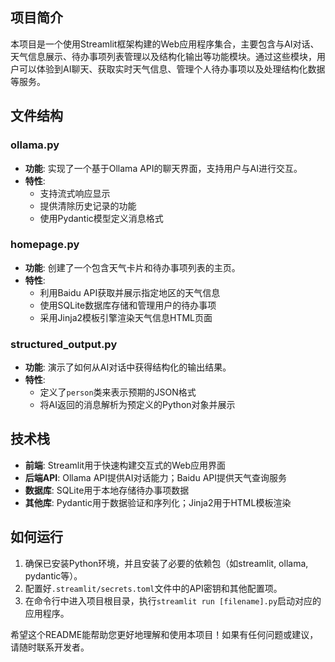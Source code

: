 ## 项目简介

本项目是一个使用Streamlit框架构建的Web应用程序集合，主要包含与AI对话、天气信息展示、待办事项列表管理以及结构化输出等功能模块。通过这些模块，用户可以体验到AI聊天、获取实时天气信息、管理个人待办事项以及处理结构化数据等服务。

## 文件结构

### ollama.py

- **功能**: 实现了一个基于Ollama API的聊天界面，支持用户与AI进行交互。
- **特性**:
  - 支持流式响应显示
  - 提供清除历史记录的功能
  - 使用Pydantic模型定义消息格式

### homepage.py

- **功能**: 创建了一个包含天气卡片和待办事项列表的主页。
- **特性**:
  - 利用Baidu API获取并展示指定地区的天气信息
  - 使用SQLite数据库存储和管理用户的待办事项
  - 采用Jinja2模板引擎渲染天气信息HTML页面

### structured_output.py

- **功能**: 演示了如何从AI对话中获得结构化的输出结果。
- **特性**:
  - 定义了`person`类来表示预期的JSON格式
  - 将AI返回的消息解析为预定义的Python对象并展示

## 技术栈

- **前端**: Streamlit用于快速构建交互式的Web应用界面
- **后端API**: Ollama API提供AI对话能力；Baidu API提供天气查询服务
- **数据库**: SQLite用于本地存储待办事项数据
- **其他库**: Pydantic用于数据验证和序列化；Jinja2用于HTML模板渲染

## 如何运行

1. 确保已安装Python环境，并且安装了必要的依赖包（如streamlit, ollama, pydantic等）。
2. 配置好`.streamlit/secrets.toml`文件中的API密钥和其他配置项。
3. 在命令行中进入项目根目录，执行`streamlit run [filename].py`启动对应的应用程序。

希望这个README能帮助您更好地理解和使用本项目！如果有任何问题或建议，请随时联系开发者。
